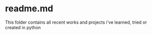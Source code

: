 # readme.md

This folder contains all recent works and projects i've learned, tried or created in python
